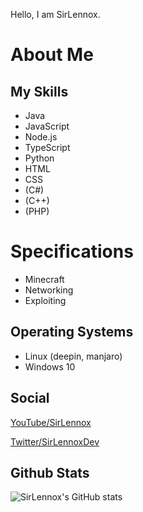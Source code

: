 Hello, I am SirLennox.

# About Me

## My Skills
- Java
- JavaScript
- Node.js
- TypeScript
- Python
- HTML
- CSS
- (C#)
- (C++)
- (PHP)

# Specifications
- Minecraft
- Networking
- Exploiting

## Operating Systems
- Linux (deepin, manjaro)
- Windows 10


## Social

[YouTube/SirLennox](https://youtube.com/channel/UCaohO-Gcx6HKJ2x-ns-T04Q)

[Twitter/SirLennoxDev](https://twitter.com/SirLennoxDev)

## Github Stats

![SirLennox's GitHub stats](https://github-readme-stats.vercel.app/api?username=SirLennox&show_icons=true&theme=radical&title_color=ff006e&text_color=cd63ff&icon_color=ff0087)

